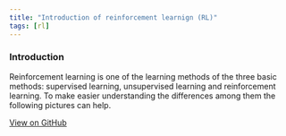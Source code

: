 ```yaml
---
title: "Introduction of reinforcement learnign (RL)"
tags: [rl]
---
```



### Introduction
Reinforcement learning is one of the learning methods of the three basic methods: supervised learning, unsupervised learning and reinforcement learning. To make easier understanding the differences among them the following pictures can help.




<a href="https://github.com/adamtiger/ai/tree/code" target="_blank" class="btn btn-success"><i class="fa fa-github fa-lg"></i> View on GitHub</a>
